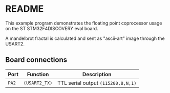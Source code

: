 # README

This example program demonstrates the floating point coprocessor usage on
the ST STM32F4DISCOVERY eval board.

A mandelbrot fractal is calculated and sent as "ascii-art" image through
the USART2.

## Board connections

| Port  | Function      | Description                       |
| ----- | ------------- | --------------------------------- |
| `PA2` | `(USART2_TX)` | TTL serial output `(115200,8,N,1)` |
